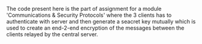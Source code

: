 <p>The code present here is the part of assignment for a module 'Communications & Security Protocols' where the 3 clients has to authenticate with server and then generate a seacret key mutually which is used to create an end-2-end encryption of the messages between the clients relayed by the central server.</p>
